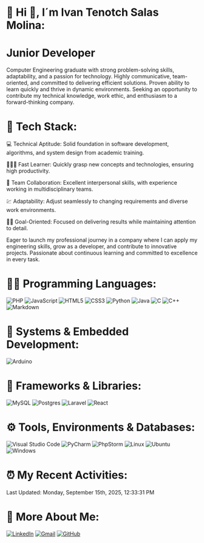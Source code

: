 
  
# 💫 Hi 👋, I´m Ivan Tenotch Salas Molina:
# Junior Developer
 Computer Engineering graduate with strong problem-solving skills, adaptability, and a passion for
 technology. Highly communicative, team-oriented, and committed to delivering efficient solutions. Proven
 ability to learn quickly and thrive in dynamic environments. Seeking an opportunity to contribute my
 technical knowledge, work ethic, and enthusiasm to a forward-thinking company.

# 🤖 Tech Stack:

 💻 Technical Aptitude: Solid foundation in software development, algorithms, and system design from academic training.

 🙋‍♂️📖 Fast Learner: Quickly grasp new concepts and technologies, ensuring high productivity.

 🤝 Team Collaboration: Excellent interpersonal skills, with experience working in multidisciplinary teams.

 💹 Adaptability: Adjust seamlessly to changing requirements and diverse work environments.

 🎉🎊 Goal-Oriented: Focused on delivering results while maintaining attention to detail.

 Eager to launch my professional journey in a company where I can apply my engineering skills, grow as a developer, and contribute to innovative projects. Passionate about continuous learning and committed to excellence in every task.

 # 👨‍💻 Programming Languages:

![PHP](https://img.shields.io/badge/PHP-777BB4?style=for-the-badge&logo=php&logoColor=white)
![JavaScript](https://img.shields.io/badge/JavaScript-323330?style=for-the-badge&logo=javascript&logoColor=F7DF1E)
![HTML5](https://img.shields.io/badge/HTML5-E34F26?style=for-the-badge&logo=html5&logoColor=white)
![CSS3](https://img.shields.io/badge/CSS3-1572B6?style=for-the-badge&logo=css3&logoColor=white)
![Python](https://img.shields.io/badge/Python-FFD43B?style=for-the-badge&logo=python&logoColor=blue)
![Java](https://img.shields.io/badge/Java-ED8B00?style=for-the-badge&logo=java&logoColor=white)
![C](https://img.shields.io/badge/c-A8B9CC.svg?style=for-the-badge&logo=c&logoColor=white)
![C++](https://img.shields.io/badge/c++-00599C.svg?style=for-the-badge&logo=c%2B%2B&logoColor=#00599C) 
![Markdown](https://img.shields.io/badge/markdown-%23000000.svg?style=for-the-badge&logo=markdown&logoColor=white)

# 🔧 Systems & Embedded Development:

![Arduino](https://img.shields.io/badge/Arduino-00878F?style=for-the-badge&logo=arduino&logoColor=white)

# 👾 Frameworks & Libraries:

![MySQL](https://img.shields.io/badge/mysql-4479A1.svg?style=for-the-badge&logo=mysql&logoColor=white)
![Postgres](https://img.shields.io/badge/postgres-%23316192.svg?style=for-the-badge&logo=postgresql&logoColor=white)
![Laravel](https://img.shields.io/badge/laravel-%23FF2D20.svg?style=for-the-badge&logo=laravel&logoColor=white)
![React](https://img.shields.io/badge/react-%2320232a.svg?style=for-the-badge&logo=react&logoColor=%2361DAFB)

# ⚙️ Tools, Environments & Databases:

![Visual Studio Code](https://img.shields.io/badge/Visual%20Studio%20Code-0078d7.svg?style=for-the-badge&logo=visual-studio-code&logoColor=white)
![PyCharm](https://img.shields.io/badge/pycharm-143?style=for-the-badge&logo=pycharm&logoColor=black&color=black&labelColor=green)
![PhpStorm](https://img.shields.io/badge/phpstorm-143?style=for-the-badge&logo=phpstorm&logoColor=black&color=black&labelColor=darkorchid)
![Linux](https://img.shields.io/badge/Linux-FCC624?style=for-the-badge&logo=linux&logoColor=black)
![Ubuntu](https://img.shields.io/badge/Ubuntu-E95420?style=for-the-badge&logo=ubuntu&logoColor=white)
![Windows](https://img.shields.io/badge/Windows-0078D6?style=for-the-badge&logo=windows&logoColor=white)

# ⏰ My Recent Activities:

<!--RECENT_ACTIVITY:start-->
<!--RECENT_ACTIVITY:end-->
<!--RECENT_ACTIVITY:last_update-->
Last Updated: Monday, September 15th, 2025, 12:33:31 PM
<!--RECENT_ACTIVITY:last_update_end-->

# 💬 More About Me:
[![LinkedIn](https://img.shields.io/badge/linkedin-%230077B5.svg?style=for-the-badge&logo=linkedin&logoColor=white)](https://www.linkedin.com/in/ivan-tenotch-salas-molina-a14370353)
[![Gmail](https://img.shields.io/badge/Gmail-D14836?style=for-the-badge&logo=gmail&logoColor=white)](mailto:nochisalas2002@gmail.com)
[![GitHub](https://img.shields.io/badge/github-%23121011.svg?style=for-the-badge&logo=github&logoColor=white)](https://github.com/ivansalas2064)

